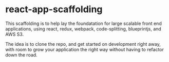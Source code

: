 # react-app-scaffolding

This scaffolding is to help lay the foundatation for large scalable front end applications, using react, redux, webpack, code-splitting, blueprintjs, and AWS S3.

The idea is to clone the repo, and get started on development right away, with room to grow your application the right way without having to refactor down the road.
